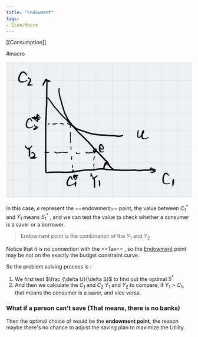 ```yaml
---
title: "Endowment"
tags: 
- Econ/Macro
---
```

[[Consumption]]

#macro 

![](IMG_0995EA448DB3-1.jpeg)

In this case, $e$ represent  the ==endowment== point, the value between $C^ * _1$ and $Y_1$ means $S^ * _1$ , and we can test the value to check whether a consumer is a saver or a borrower.

> Endowment point is the combination of the $Y_1$ and $Y_2$

Notice that it is no connection with the ==Tax== , so the [Endowment](Endowment.md) point may be not on the exactly the budget constraint curve.

So the problem solving process is :

1. We first test $\frac {\delta U}{\delta S}$ to find out the optimal $S^*$
2. And then we calculate the $C_1$ and $C_2$ $Y_1$ and $Y_2$ to compare, if $Y_1 > C_1$, that means the consumer is a saver, and vice versa.

### What if a person can't save (That means, there is no banks)

Then the optimal choice of would be the **endowment point**, the reason maybe there's no chance to adjust the saving plan to maximize the Utility.